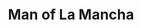 ---
title: Man of La Mancha
year: 1990
opening_date: 1990-06-15
closing_date: 1990-06-24
layout: productions
featured_image: 
image_caption:
image_credit:
playbill: 
category: 
Theatre: Theatre Jacksonville
Venue: Little Theatre
cast:
  Captain of the inquisition: Nick Nicoll
  Sancho Panza: Jeff Grove
  Don Quixote: Bill Nickel
  Governor, Innkeeper: Mark Snitzer
  Duke, Dr. Carrasco, Knight of the Mirrors: Jim Pearce
  Pedro, Knight of the Mirrors Attendant: Joseph Bearss
  Dancing Horse: Jimmy Aquino
  Tenorio, the Barber, Dancing Horse: Doug deBolt
  Anselmo, Moor: Douglas Byrne
  Juan, Knight of the Mirrors Attendant: Nestor Gil
  Jose, Moor: George Bennett
  Dulcinea: Michael Shapiro
  Inkeeper's Wife: Pamela Trost
  Fermina: Lee Byrne
  Antonia: Beth Campbell
  Housekeeper: Harriett Leatham
  Padre: Robert Shaw
  Soldier:
    - Jimmy Godwin
    - Jack Weppel
crew:
  Director: George Ballis
  Conductor: Dale Blackwell
  Vocal Director: Martha Carswell
  Set Design: John Pettigrew
  Stage Manager: James Mahl
  Property Mistress: Norma Brizzi
  Choreographer: Jeanne S. Batchelder
  Costume Designer: Kitty Lapp
  Producer: Sue Moore
  Poster Design & Cover Art: Larry Davis
  Set Construction:
    - Paul Kirill
    - Rick Kick
    - John Harris
    - Staci Cobb
    - James Bryan
  Seamstress:
    - Holly Reynolds
    - Linda Tuttle
    - Sherrie Bethune
  Assistant Stage Manager: Rick Whiterford
  Property Assistant: Jessica Mondoki
orchestra:
external_links:
---